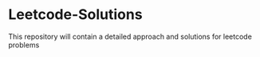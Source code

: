 # Leetcode-Solutions
This repository will contain a detailed approach and solutions for leetcode problems
